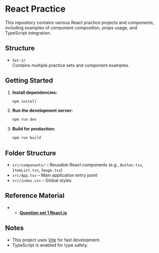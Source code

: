 # React Practice

This repository contains various React practice projects and components, including examples of component composition, props usage, and TypeScript integration.

## Structure

- `Set-1/`  
  Contains multiple practice sets and component examples.

## Getting Started

1. **Install dependencies:**

   ```bash
   npm install
   ```

2. **Run the development server:**

   ```bash
   npm run dev
   ```

3. **Build for production:**
   ```bash
   npm run build
   ```

## Folder Structure

- `src/components/` – Reusable React components (e.g., `Button.tsx`, `ItemList.tsx`, `Image.tsx`)
- `src/App.tsx` – Main application entry point
- `src/index.css` – Global styles

## Reference Material

- - **[Question set 1 React.js](Set-1/)**

## Notes

- This project uses [Vite](https://vitejs.dev/) for fast development.
- TypeScript is enabled for type safety.
